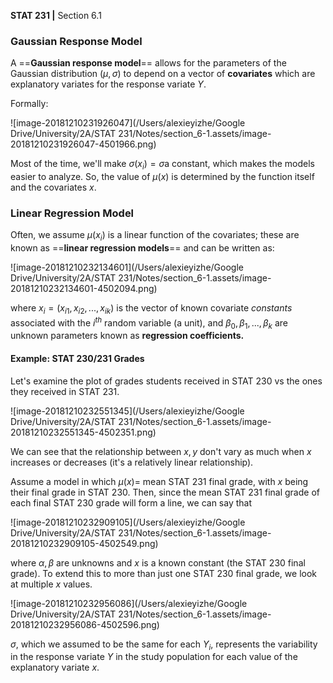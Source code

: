 __STAT 231 |__ Section 6.1

### Gaussian Response Model

A ==__Gaussian response model__== allows for the parameters of the Gaussian distribution ($\mu, \sigma$) to depend on a vector of __covariates__ which are explanatory variates for the response variate $Y$. 

Formally:

![image-20181210231926047](/Users/alexieyizhe/Google Drive/University/2A/STAT 231/Notes/section_6-1.assets/image-20181210231926047-4501966.png)

Most of the time, we'll make $\sigma(x_i) = \sigma​$ a constant, which makes the models easier to analyze. So, the value of $\mu(x)​$ is determined by the function itself and the covariates $x​$.



### Linear Regression Model

Often, we assume $\mu(x_i)$ is a linear function of the covariates; these are known as ==__linear regression models__== and can be written as:

![image-20181210232134601](/Users/alexieyizhe/Google Drive/University/2A/STAT 231/Notes/section_6-1.assets/image-20181210232134601-4502094.png)

where $x_i = (x_{i1}, x_{i2}, ..., x_{ik})$ is the vector of known covariate _constants_ associated with the $i^{th}$ random variable (a unit), and $\beta_0, \beta_1, ..., \beta_k$ are unknown parameters known as __regression coefficients.__

#### Example: STAT 230/231 Grades

Let's examine the plot of grades students received in STAT 230 vs the ones they received in STAT 231.

![image-20181210232551345](/Users/alexieyizhe/Google Drive/University/2A/STAT 231/Notes/section_6-1.assets/image-20181210232551345-4502351.png)

We can see that the relationship between $x, y$ don't vary as much when $x$ increases or decreases (it's a relatively linear relationship). 

Assume a model in which $\mu(x) =$ mean STAT 231 final grade, with $x$ being their final grade in STAT 230. Then, since the mean STAT 231 final grade of each final STAT 230 grade will form a line, we can say that

![image-20181210232909105](/Users/alexieyizhe/Google Drive/University/2A/STAT 231/Notes/section_6-1.assets/image-20181210232909105-4502549.png)

where $\alpha, \beta$ are unknowns and $x$ is a known constant (the STAT 230 final grade). To extend this to more than just one STAT 230 final grade, we look at multiple $x$ values.

![image-20181210232956086](/Users/alexieyizhe/Google Drive/University/2A/STAT 231/Notes/section_6-1.assets/image-20181210232956086-4502596.png)

$\sigma$, which we assumed to be the same for each $Y_i$, represents the variability in the response variate $Y$ in the study population for each value of the explanatory variate $x$.

